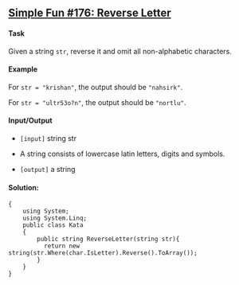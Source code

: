 ## [Simple Fun #176: Reverse Letter](https://www.codewars.com/kata/58b8c94b7df3f116eb00005b/train/csharp)

#### Task

Given a string `str`, reverse it and omit all non-alphabetic characters.

#### Example

For `str = "krishan"`, the output should be `"nahsirk"`.

For `str = "ultr53o?n"`, the output should be `"nortlu"`.

#### Input/Output

- `[input]` string str
- A string consists of lowercase latin letters, digits and symbols.

- `[output]` a string

#### Solution:

```CSharp 
{
    using System;
    using System.Linq;
    public class Kata
    {
        public string ReverseLetter(string str){
          return new string(str.Where(char.IsLetter).Reverse().ToArray());
        }
    }
}
```
